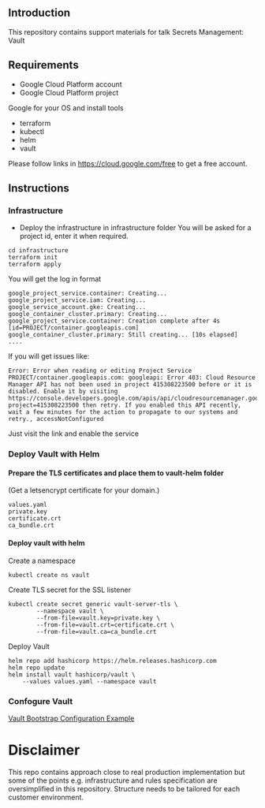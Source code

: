 ## Introduction
This repository contains support materials for talk Secrets Management: Vault

## Requirements
- Google Cloud Platform account
- Google Cloud Platform project

Google for your OS and install tools
- terraform
- kubectl
- helm
- vault 

Please follow links in https://cloud.google.com/free to get a free account.

## Instructions
### Infrastructure
- Deploy the infrastructure in infrastructure folder
You will be asked for a project id, enter it when required.
```
cd infrastructure
terraform init
terraform apply
```
You will get the log in format
```
google_project_service.container: Creating...
google_project_service.iam: Creating...
google_service_account.gke: Creating...
google_container_cluster.primary: Creating...
google_project_service.container: Creation complete after 4s [id=PROJECT/container.googleapis.com]
google_container_cluster.primary: Still creating... [10s elapsed]
....

```
If you will get issues like:
```
Error: Error when reading or editing Project Service PROJECT/container.googleapis.com: googleapi: Error 403: Cloud Resource Manager API has not been used in project 415308223500 before or it is disabled. Enable it by visiting https://console.developers.google.com/apis/api/cloudresourcemanager.googleapis.com/overview?project=415308223500 then retry. If you enabled this API recently, wait a few minutes for the action to propagate to our systems and retry., accessNotConfigured
```
Just visit the link and enable the service

### Deploy Vault with Helm
#### Prepare the TLS certificates and place them to vault-helm folder
(Get a letsencrypt certificate for your domain.)
```
values.yaml
private.key
certificate.crt
ca_bundle.crt
```

#### Deploy vault with helm
Create a namespace
```
kubectl create ns vault
```
Create TLS secret for the SSL listener
```
kubectl create secret generic vault-server-tls \
        --namespace vault \
        --from-file=vault.key=private.key \
        --from-file=vault.crt=certificate.crt \
        --from-file=vault.ca=ca_bundle.crt
```
Deploy Vault
```
helm repo add hashicorp https://helm.releases.hashicorp.com
helm repo update
helm install vault hashicorp/vault \
    --values values.yaml --namespace vault
```

### Confogure Vault
[Vault Bootstrap Configuration Example](vault-config/README.md)

# Disclaimer
This repo contains approach close to real production implementation
but some of the points e.g. infrastructure and rules specification are oversimplified in this repository.
Structure needs to be tailored for each customer environment.
